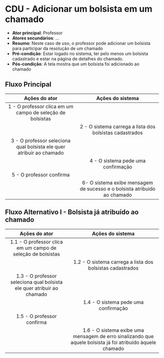 # CDU - Adicionar um bolsista em um chamado

- **Ator principal**: Professor
- **Atores secundários**: ...  
- **Resumo**: Neste caso de uso, o professor pode adicionar um bolsista para participar da resolução de um chamado
- **Pré-condição**: Estar logado no sistema, ter pelo menos um bolsista cadastrado e estar na página de detalhes do chamado.
- **Pós-condição**: A tela mostra que um bolsista foi adicionado ao chamado

## Fluxo Principal

| Ações do ator | Ações do sistema |
| :-----------------: | :-----------------: |
| 1 - O professor clica em um campo de seleção de bolsistas  | |  
| | 2 - O sistema carrega a lista dos bolsistas cadastrados |
|3 - O professor seleciona qual bolsista ele quer atribuir ao chamado |
| | 4 - O sistema pede uma confirmação |
|5 - O professor confirma |
|| 6- O sistema exibe mensagem de sucesso e o bolsista atribuido ao chamado |


## Fluxo Alternativo I - Bolsista já atribuído ao chamado

| Ações do ator | Ações do sistema |
| :-----------------: |:-----------------: | 
| 1.1 - O professor clica em um campo de seleção de bolsistas  | |  
| | 1.2 - O sistema carrega a lista dos bolsistas cadastrados |
| 1.3 - O professor seleciona qual bolsista ele quer atribuir ao chamado | |  
| | 1.4 - O sistema pede uma confirmação |
| 1.5 - O professor confirma |
|| 1.6 - O sistema exibe uma mensagem de erro sinalizando que aquele bolsista já foi atribuído àquele chamado |